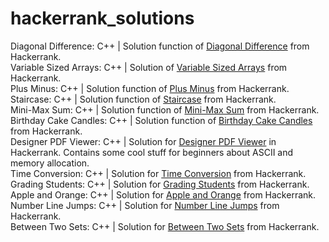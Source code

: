 # hackerrank_solutions

Diagonal Difference: C++ | Solution function of [Diagonal Difference](https://www.hackerrank.com/challenges/diagonal-difference/problem) from Hackerrank. <br>
Variable Sized Arrays: C++ | Solution of [Variable Sized Arrays](https://www.hackerrank.com/challenges/variable-sized-arrays/problem) from Hackerrank. <br>
Plus Minus: C++ | Solution function of [Plus Minus](https://www.hackerrank.com/challenges/plus-minus/problem) from Hackerrank.<br>
Staircase: C++ | Solution function of [Staircase](https://www.hackerrank.com/challenges/staircase/problem) from Hackerrank.<br>
Mini-Max Sum: C++ | Solution function of [Mini-Max Sum](https://www.hackerrank.com/challenges/mini-max-sum/problem) from Hackerrank.<br>
Birthday Cake Candles: C++ | Solution function of [Birthday Cake Candles](https://www.hackerrank.com/challenges/birthday-cake-candles/problem) from Hackerrank. <br>
Designer PDF Viewer: C++ | Solution for [Designer PDF Viewer](https://www.hackerrank.com/challenges/designer-pdf-viewer/problem) in Hackerrank. Contains some cool stuff for beginners about ASCII and memory allocation. <br>
Time Conversion: C++ | Solution for [Time Conversion](https://www.hackerrank.com/challenges/time-conversion/problem) from Hackerrank. <br>
Grading Students: C++ | Solution for [Grading Students](https://www.hackerrank.com/challenges/grading/problem) from Hackerrank. <br>
Apple and Orange: C++ | Solution for [Apple and Orange](https://www.hackerrank.com/challenges/apple-and-orange) from Hackerrank. <br>
Number Line Jumps: C++ | Solution for [Number Line Jumps](https://www.hackerrank.com/challenges/kangaroo/problem) from Hackerrank. <br>
Between Two Sets: C++ | Solution for [Between Two Sets](https://www.hackerrank.com/challenges/between-two-sets/problem) from Hackerrank. <br>
